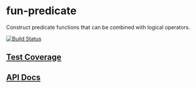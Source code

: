 # fun-predicate

Construct predicate functions that can be combined with logical operators.

[![Build Status][1]][2]

## [Test Coverage][3]

## [API Docs][4]

[1]: https://gitlab.com/bagrounds/fun-predicate/badges/master/build.svg
[2]: https://gitlab.com/bagrounds/fun-predicate/commits/master
[3]: https://bagrounds.gitlab.io/fun-predicate/coverage/lcov-report/index.html
[4]: https://bagrounds.gitlab.io/fun-predicate/docs/index.html

